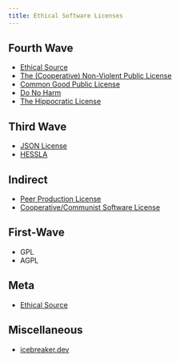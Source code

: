 ```yaml
---
title: Ethical Software Licenses
---
```


## Fourth Wave
- [Ethical Source](https://ethicalsource.dev/)
- [The (Cooperative) Non-Violent Public License](https://thufie.lain.haus/NPL.html)
- [Common Good Public License](http://cgpl.org/)
- [Do No Harm](https://github.com/raisely/NoHarm)
- [The Hippocratic License](https://firstdonoharm.dev/)

## Third Wave
- [JSON License](https://www.spdx.org/licenses/JSON.html)
- [HESSLA](http://www.hacktivismo.com/about/hessla.php)

## Indirect
- [Peer Production License](https://wiki.p2pfoundation.net/Peer_Production_License)
- [Cooperative/Communist Software License](https://eunichx.us/c/)

## First-Wave
- GPL
- AGPL

## Meta
- [Ethical Source](https://ethicalsource.dev/definition/)

## Miscellaneous

- [icebreaker.dev](https://icebreaker.dev/)
